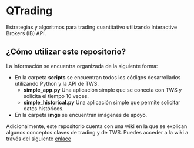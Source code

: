 # QTrading
Estrategias y algoritmos para trading cuantitativo utilizando Interactive Brokers (IB) API.

## ¿Cómo utilizar este repositorio?
La información se encuentra organizada de la siguiente forma:

* En la carpeta **scripts** se encuentran todos los códigos desarrollados utilizando Python y la API de TWS.
    * **simple_app.py** Una aplicación simple que se conecta con TWS y solicita el tiempo 10 veces.
    * **simple_historical.py** Una aplicación simple que permite solicitar datos históricos.
* En la carpeta **imgs** se encuentran imágenes de apoyo.

Adicionalmente, este repositorio cuenta con una wiki en la que se explican algunos conceptos claves de trading y de TWS. Puedes acceder a la wiki a través del siguiente [enlace](https://github.com/sergiosierram/QTrading/wiki)
